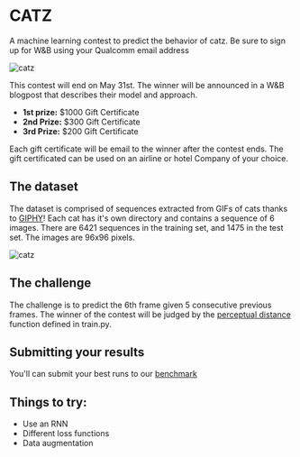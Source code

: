 # CATZ

A machine learning contest to predict the behavior of catz.  Be sure to sign up for W&B using your Qualcomm email address

![catz](https://www.americanhumane.org/app/uploads/2016/08/animals-cats-cute-45170-min-1024x569.jpg)

This contest will end on May 31st.  The winner will be announced in a W&B blogpost that describes their model and approach.

* **1st prize:** $1000 Gift Certificate
* **2nd Prize:** $300 Gift Certificate
* **3rd Prize:** $200 Gift Certificate

Each gift certificate will be email to the winner after the contest ends.  The gift certificated can be used on an airline or hotel Company of your choice.

## The dataset

The dataset is comprised of sequences extracted from GIFs of cats thanks to [GIPHY](https://giphy.com)! Each cat has it's own directory and contains a sequence of 6 images. There are 6421 sequences in the training set, and 1475 in the test set. The images are 96x96 pixels.

![catz](https://storage.googleapis.com/wandb/catz.jpg)

## The challenge

The challenge is to predict the 6th frame given 5 consecutive previous frames. The winner of the contest will be judged by the [perceptual distance](https://www.compuphase.com/cmetric.htm) function defined in train.py.

## Submitting your results

You'll can submit your best runs to our [benchmark](https://app.wandb.ai/wandb/catz/benchmark)

## Things to try:

- Use an RNN
- Different loss functions
- Data augmentation
